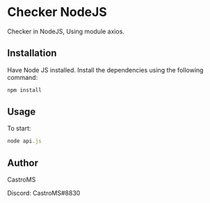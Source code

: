 # Checker NodeJS

Checker in NodeJS, Using module axios.

## Installation

Have Node JS installed.
Install the dependencies using the following command:

```bash
npm install
```

## Usage
To start:
```javascript
node api.js
```

## Author
CastroMS

Discord: CastroMS#8830
